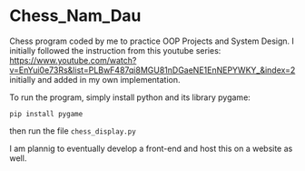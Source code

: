 # Chess_Nam_Dau

Chess program coded by me to practice OOP Projects and System Design. I initially followed the instruction from this youtube series: https://www.youtube.com/watch?v=EnYui0e73Rs&list=PLBwF487qi8MGU81nDGaeNE1EnNEPYWKY_&index=2 initially and added in my own implementation.

To run the program, simply install python and its library pygame:
```
pip install pygame
```

then run the file `chess_display.py`

I am plannig to eventually develop a front-end and host this on a website as well.

